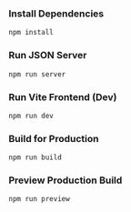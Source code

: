 ### Install Dependencies

```
npm install
```

### Run JSON Server

```
npm run server
```

### Run Vite Frontend (Dev)

```
npm run dev
```

### Build for Production

```
npm run build
```

### Preview Production Build

```
npm run preview
```
